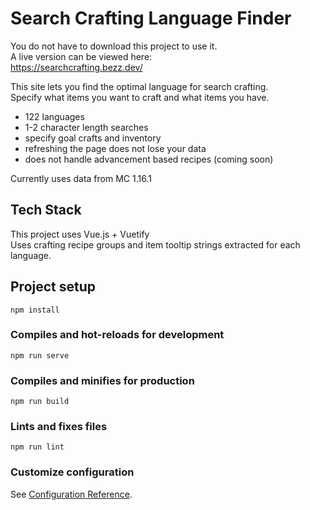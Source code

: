 # Search Crafting Language Finder
You do not have to download this project to use it.<br>
A live version can be viewed here:<br>
<https://searchcrafting.bezz.dev/><br>

This site lets you find the optimal language for search crafting.<br>
Specify what items you want to craft and what items you have.<br>
 - 122 languages<br>
 - 1-2 character length searches<br>
 - specify goal crafts and inventory<br>
 - refreshing the page does not lose your data<br>
 - does not handle advancement based recipes (coming soon)<br>

Currently uses data from MC 1.16.1 <br>

## Tech Stack
This project uses Vue.js + Vuetify <br>
Uses crafting recipe groups and item tooltip strings extracted for each language. <br>

## Project setup
```
npm install
```

### Compiles and hot-reloads for development
```
npm run serve
```

### Compiles and minifies for production
```
npm run build
```

### Lints and fixes files
```
npm run lint
```

### Customize configuration
See [Configuration Reference](https://cli.vuejs.org/config/).

